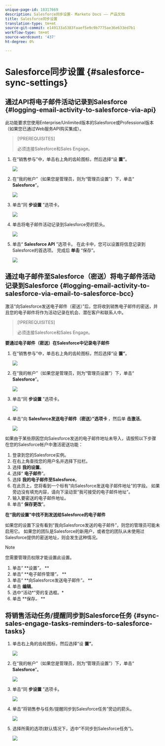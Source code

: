 ```yaml
---
unique-page-id: 18317669
description: Salesforce同步设置- Marketo Docs —— 产品文档
title: Salesforce同步设置
translation-type: tm+mt
source-git-commit: e149133a5383faaef5e9c9b7775ae36e633ed7b1
workflow-type: tm+mt
source-wordcount: '437'
ht-degree: 0%

---
```



# Salesforce同步设置 {#salesforce-sync-settings}

## 通过API将电子邮件活动记录到Salesforce {#logging-email-activity-to-salesforce-via-api}

此功能要求您使用Enterprise/Unlimited版本的Salesforce或Professional版本（如果您已通过Web服务API购买集成）。

>[!PREREQUISITES]
>
>必须连接Salesforce和Sales Engage。

1. 在“销售参与”中，单击右上角的齿轮图标，然后选择“设 **置”**。

   ![](assets/one-2.png)

1. 在“我的帐户”（如果您是管理员，则为“管理员设置”）下，单击“ **Salesforce**”。

   ![](assets/two-2.png)

1. 单击“同 **步设置** ”选项卡。

   ![](assets/three-1.png)

1. 单击将电子邮件活动记录到Salesforce旁的箭头。

   ![](assets/four-1.png)

1. 单击“ **Salesforce API** ”选项卡。 在此卡中，您可以设置将信息记录到Salesforce的首选项。 完成后 **单击** “保存”。

   ![](assets/five.png)

## 通过电子邮件至Salesforce（密送）将电子邮件活动记录到Salesforce {#logging-email-activity-to-salesforce-via-email-to-salesforce-bcc}

激活“向Salesforce发送电子邮件（密送）”后，您将收到销售电子邮件的密送，并且您的电子邮件将作为活动记录在机会、潜在客户和联系人中。

>[!PREREQUISITES]
>
>必须连接Salesforce和Sales Engage。

**要通过电子邮件（密送）在Salesforce中记录电子邮件**

1. 在“销售参与”中，单击右上角的齿轮图标，然后选择“设 **置”**。

   ![](assets/one-3.png)

1. 在“我的帐户”（如果您是管理员，则为“管理员设置”）下，单击“ **Salesforce**”。

   ![](assets/two-3.png)

1. 单击“同 **步设置** ”选项卡。

   ![](assets/three-1.png)

1. 单击“向 **Salesforce发送电子邮件（密送）”选项卡** ，然后单 **击激活**。

   ![](assets/six-2.png)

如果由于某些原因您向Salesforce发送的电子邮件地址未导入，请按照以下步骤在您的Salesforce帐户中激活密送功能：

1. 登录到您的Salesforce实例。
1. 在右上角查找您的用户名并选择下拉栏。
1. 选择 **我的设置**。
1. 选择“ **电子邮件**”。
1. 选择 **我的电子邮件至Salesforce**。
1. 在此页上，您将看到一个标有“向Salesforce发送电子邮件地址”的字段。 如果旁边没有填充内容，请向下滚动至“我可接受的电子邮件地址”。
1. 输入要密送的电子邮件地址。
1. 单击“ **保存更改**”。

**在“我的设置”中找不到发送给Salesforce的电子邮件**

如果您的设置下没有看到“我向Salesforce发送的电子邮件”，则您的管理员可能未启用它。 如果您的团队是Salesforce的新用户，或者您的团队从未使用过Salesforce提供的密送地址，则会发生这种情况。

>[!NOTE]
>
>您需要管理员权限才能设置此设置。

1. 单击“ **设置&#x200B;*”。* **
1. 单击“ **电子邮件管理&#x200B;*”。* **
1. 单击“ **向Salesforce发送电子邮件&#x200B;*”。* **
1. 单击 **编辑**。
1. 选中“活动*”旁的复选框。*
1. 单击 **保存&#x200B;*。* **

## 将销售活动任务/提醒同步到Salesforce任务 {#sync-sales-engage-tasks-reminders-to-salesforce-tasks}

1. 单击右上角的齿轮图标，然后选择“设 **置”**。

   ![](assets/one-3.png)

1. 在“我的帐户”（如果您是管理员，则为“管理员设置”）下，单击“ **Salesforce**”。

   ![](assets/two-2.png)

1. 单击“同 **步设置** ”选项卡。

   ![](assets/three-1.png)

1. 单击“将销售参与任务/提醒同步到Salesforce任务”旁边的箭头。

   ![](assets/seven-2.png)

1. 选择所需的选项(默认情况下，选中“不同步到Salesforce任务”)。

   ![](assets/eight.png)

